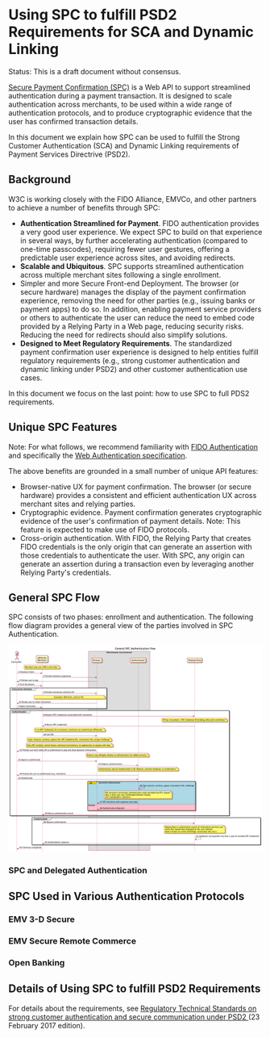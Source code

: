 # Using SPC to fulfill PSD2 Requirements for SCA and Dynamic Linking

Status: This is a draft document without consensus.

[Secure Payment Confirmation
(SPC)](https://github.com/w3c/secure-payment-confirmation) is a Web
API to support streamlined authentication during a payment
transaction. It is designed to scale authentication across merchants,
to be used within a wide range of authentication protocols, and to
produce cryptographic evidence that the user has confirmed transaction
details.

In this document we explain how SPC can be used to fulfill the Strong Customer Authentication (SCA) and Dynamic Linking requirements of Payment Services Directrive (PSD2).

## Background

W3C is working closely with the FIDO Alliance, EMVCo, and other partners to achieve a number of benefits through SPC:

* **Authentication Streamlined for Payment**. FIDO authentication provides a very good user experience. We expect SPC to build on that experience in several ways, by further accelerating authentication (compared to one-time passcodes), requiring fewer user gestures, offering a predictable user experience across sites, and avoiding redirects.
* **Scalable and Ubiquitous**. SPC supports streamlined authentication across multiple merchant sites following a single enrollment.
* Simpler and more Secure Front-end Deployment. The browser (or secure hardware) manages the display of the payment confirmation experience, removing the need for other parties (e.g., issuing banks or payment apps) to do so. In addition, enabling payment service providers or others to authenticate the user can reduce the need to embed code provided by a Relying Party in a Web page, reducing security risks. Reducing the need for redirects should also simplify solutions.
* **Designed to Meet Regulatory Requirements**. The standardized payment confirmation user experience is designed to help entities fulfill regulatory requirements (e.g., strong customer authentication and dynamic linking under PSD2) and other customer authentication use cases.

In this document we focus on the last point: how to use SPC to full
PDS2 requirements.

## Unique SPC Features

Note: For what follows, we recommend familiarity with <a href="https://fidoalliance.org/">FIDO Authentication</a> and specifically the <a href="https://www.w3.org/Webauthn/">Web Authentication specification</a>.

The above benefits are grounded in a small number of unique API features:

* Browser-native UX for payment confirmation. The browser (or secure hardware) provides a consistent and efficient authentication UX across merchant sites and relying parties.
* Cryptographic evidence. Payment confirmation generates cryptographic evidence of the user's confirmation of payment details. Note: This feature is expected to make use of FIDO protocols.
* Cross-origin authentication. With FIDO, the Relying Party that creates FIDO credentials is the only origin that can generate an assertion with those credentials to authenticate the user. With SPC, any origin can generate an assertion during a transaction even by leveraging another Relying Party's credentials.

## General SPC Flow

SPC consists of two phases: enrollment and authentication. The following flow diagram provides a general view of the parties involved in SPC Authentication.

<img src="spc-general.png" alt="General SPC Flow Diagram; PUML source available"/>

### SPC and Delegated Authentication

## SPC Used in Various Authentication Protocols

### EMV 3-D Secure

### EMV Secure Remote Commerce

### Open Banking

## Details of Using SPC to fulfill PSD2 Requirements

For details about the requirements, see [Regulatory Technical Standards on strong customer authentication and secure communication under PSD2 ](https://www.eba.europa.eu/sites/default/documents/files/documents/10180/1761863/314bd4d5-ccad-47f8-bb11-84933e863944/Final%20draft%20RTS%20on%20SCA%20and%20CSC%20under%20PSD2%20%28EBA-RTS-2017-02%29.pdf) (23 February 2017 edition).